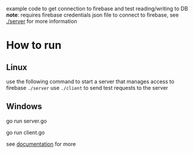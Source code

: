 
example code to get connection to firebase and test reading/writing to DB
**note**: requires firebase credentials json file to connect to firebase, see [./server](./server) for more information



# How to run

## Linux
use the following command to start a server that manages access to firebase
`./server`
use `./client` to send test requests to the server

## Windows

go run server.go

go run client.go

see [documentation](https://wiki.archlinux.org/title/Installation_guide) for more

